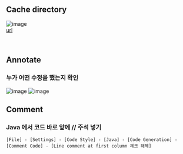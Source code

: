 ## Cache directory
![image](https://github.com/choiyun9yu/ComputerScience/assets/110392046/b4a68cf0-bf41-4366-9938-0a355e34ea47)  
[url](https://intellij-support.jetbrains.com/hc/en-us/articles/206544519-Directories-used-by-the-IDE-to-store-settings-caches-plugins-and-logs)

<br>

## Annotate
### 누가 어떤 수정을 했는지 확인
![image](https://github.com/user-attachments/assets/85ec7ad0-de18-4c40-ac0d-da25cde7c050)
![image](https://github.com/user-attachments/assets/ef595102-7bcc-4913-9e37-bd460c189e30)


## Comment
### Java 에서 코드 바로 앞에 // 주석 넣기
    [File] - [Settings] - [Code Style] - [Java] - [Code Generation] - [Comment Code] - [Line comment at first column 체크 해제]

